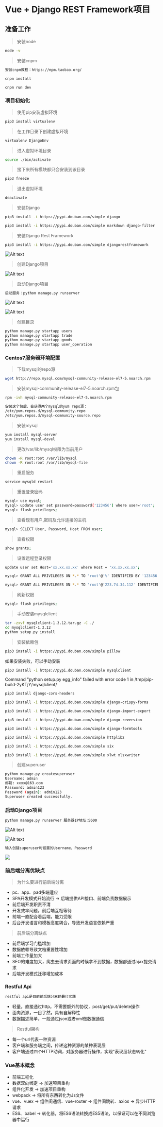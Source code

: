 # Vue + Django REST Framework项目

## 准备工作

>安装node

```bash
node -v
```

>安装cnpm

```bash
安装cnpm教程：https://npm.taobao.org/
```

```bash
cnpm install
```

```bash
cnpm run dev
```

### 项目初始化

>使用pip安装虚拟环境

```bash
pip3 install virtualenv
```

>在工作目录下创建虚拟环境

```bash
virtualenv DjangoEnv
```

>进入虚拟环境目录

```bash
source ./bin/activate
```

>接下来所有模块都只会安装到该目录

```bash
pip3 freeze
```

>退出虚拟环境

```bash
deactivate
```

>安装Django

```bash
pip3 install -i https://pypi.douban.com/simple django
```

```bash
pip3 install -i https://pypi.douban.com/simple markdown django-filter
```

>安装Django Rest Framework

```bash
pip3 install -i https://pypi.douban.com/simple djangorestframework
```

![Alt text](http://ww1.sinaimg.cn/large/dc05ba18gy1fj6lw90umuj228012c7gd.jpg)

>创建Django项目

![Alt text](http://ww1.sinaimg.cn/large/dc05ba18gy1fj6m5mfttyj21760qsgpv.jpg)

>启动Django项目

```bash
启动服务：python manage.py runserver
```

![Alt text](http://ww1.sinaimg.cn/large/dc05ba18gy1fj6trqid39j21mu11ggs5.jpg)

![Alt text](http://ww1.sinaimg.cn/large/dc05ba18gy1fj6tqrl8s3j21ta0cc0vs.jpg)

>创建目录

```bash
python manage.py startapp users
python manage.py startapp trade
python manage.py startapp goods
python manage.py startapp user_operation
```

### Centos7服务器环境配置

>下载mysql的repo源

```bash
wget http://repo.mysql.com/mysql-community-release-el7-5.noarch.rpm
```

>安装mysql-community-release-el7-5.noarch.rpm包

```bash
rpm -ivh mysql-community-release-el7-5.noarch.rpm
```

```bash
安装这个包后，会获得两个mysql的yum repo源：
/etc/yum.repos.d/mysql-community.repo
/etc/yum.repos.d/mysql-community-source.repo
```

>安装mysql

```bash
yum install mysql-server
yum install mysql-devel
```

>更改/var/lib/mysql权限为当前用户

```bash
chown -R root:root /var/lib/mysql
chown -R root:root /var/lib/mysql-file
```

>重启服务

```bash
service mysqld restart
```

>重置登录密码

```bash
mysql> use mysql;
mysql> update user set password=password('123456') where user='root';
mysql> flush privileges;
```

>查看现有用户,密码及允许连接的主机

```bash
mysql> SELECT User, Password, Host FROM user;
```

>查看权限

```bash
show grants;
```

>设置远程登录权限

```bash
update user set Host='xx.xx.xx.xx' where Host = 'xx.xx.xx.xx';
```

```bash
mysql> GRANT ALL PRIVILEGES ON *.* TO 'root'@'%' IDENTIFIED BY '123456' WITH GRANT OPTION;
```

```bash
mysql> GRANT ALL PRIVILEGES ON *.* TO 'root'@'223.74.34.112' IDENTIFIED BY '123456' WITH GRANT OPTION;
```

>刷新权限

```bash
mysql> flush privileges;
```

>手动安装mysqlclient

```bash
tar -zxvf mysqlclient-1.3.12.tar.gz -C ./
cd mysqlclient-1.3.12
python setup.py install
```

>安装依赖包

```bash
pip3 install -i https://pypi.douban.com/simple pillow
```

如果安装失败，可以手动安装

```bash
pip3 install -i https://pypi.douban.com/simple mysqlclient
```

Command "python setup.py egg_info" failed with error code 1 in /tmp/pip-build-2yKTjY/mysqlclient/

```bash
pip3 install django-cors-headers
```

```bash
pip3 install -i https://pypi.douban.com/simple django-crispy-forms
```

```bash
pip3 install -i https://pypi.douban.com/simple django-import-export
```

```bash
pip3 install -i https://pypi.douban.com/simple django-reversion
```

```bash
pip3 install -i https://pypi.douban.com/simple django-formtools
```

```bash
pip3 install -i https://pypi.douban.com/simple httplib2
```

```bash
pip3 install -i https://pypi.douban.com/simple six
```

```bash
pip3 install -i https://pypi.douban.com/simple xlwt xlsxwriter
```

>创建superuser

```bash
python manage.py createsuperuser
Username: admin
邮箱: xxxx@163.com
Password: admin123
Password (again): admin123
Superuser created successfully.
```

### 启动Django项目

```bash
python manage.py runserver 服务器IP地址:5600
```

![Alt text](http://ww1.sinaimg.cn/large/dc05ba18gy1fjb6dehy88j211n0ddq39.jpg)

![Alt text](http://ww1.sinaimg.cn/large/dc05ba18gy1fjb6f5gozxj210v0in40v.jpg)

```bash
输入创建superuser时设置的Username、Password
```

![](http://ww1.sinaimg.cn/large/dc05ba18gy1fjb6gx1kj0j21hc0cl0ta.jpg)

### 前后端分离优缺点

>为什么要进行前后端分离

* pc、app、pad多端适应
* SPA开发模式开始流行 -> 后端提供API接口、前端负责数据展示
* 前后端开发职责不清
* 开发效率问题，前后端互相等待
* 前端一直配合着后端，能力受限
* 后台开发语言和模板高度耦合，导致开发语言依赖严重

>前后端分离缺点

* 前后端学习门槛增加
* 数据依赖导致文档重要性增加
* 前端工作量加大
* SEO的难度加大，爬虫去请求页面的时候拿不到数据，数据都通过ajax提交请求
* 后端开发模式迁移增加成本

### Restful Api

```bash
restful api是目前前后端分离的最佳实践
```

* 轻量，直接通过http，不需要额外的协议，post/get/put/delete操作
* 面向资源，一目了然，具有自解释性
* 数据描述简单，一般通过json或者xml做数据通信

>Restful架构

* 每一个url代表一种资源
* 客户端和服务端之间，传递这种资源的某种表现层
* 客户端通过四个HTTP动词，对服务器进行操作，实现"表现层状态转化"

### Vue基本概念

* 前端工程化
* 数据双向绑定 -> 加速项目重构
* 组件化开发 -> 加速项目重构
* webpack -> 将所有东西转化为Js文件
* vue、vuex -> 组件间通信、vue-router -> 组件间跳转、axios -> 异步HTTP请求
* ES6、babel -> 转化器，将ES6语法转换成ES5语法，以保证可以在不同浏览器中运行


